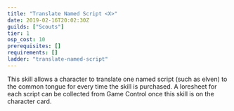 ```yaml
---
title: "Translate Named Script <X>"
date: 2019-02-16T20:02:30Z
guilds: ["Scouts"]
tier: 1
osp_cost: 10
prerequisites: []
requirements: []
ladder: "translate-named-script"
---
```

This skill allows a character to translate one named script (such as elven) to the common tongue for every time the skill is purchased. A loresheet for each script can be collected from Game Control once this skill is on the character card.